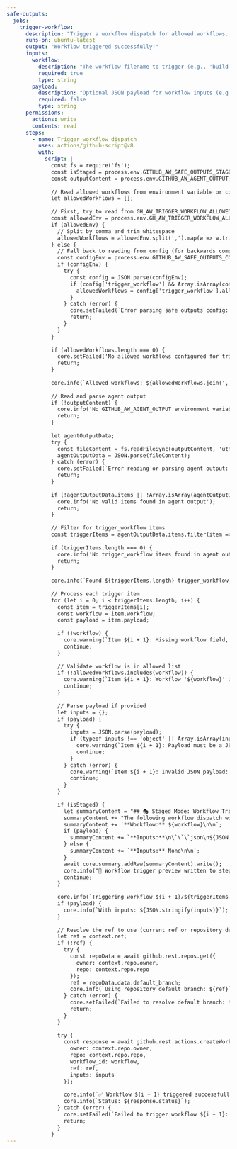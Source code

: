```yaml
---
safe-outputs:
  jobs:
    trigger-workflow:
      description: "Trigger a workflow dispatch for allowed workflows. Requires actions: write permission or a custom GitHub token."
      runs-on: ubuntu-latest
      output: "Workflow triggered successfully!"
      inputs:
        workflow:
          description: "The workflow filename to trigger (e.g., 'build.yml')"
          required: true
          type: string
        payload:
          description: "Optional JSON payload for workflow inputs (e.g., '{\"environment\":\"production\"}')"
          required: false
          type: string
      permissions:
        actions: write
        contents: read
      steps:
        - name: Trigger workflow dispatch
          uses: actions/github-script@v8
          with:
            script: |
              const fs = require('fs');
              const isStaged = process.env.GITHUB_AW_SAFE_OUTPUTS_STAGED === 'true';
              const outputContent = process.env.GITHUB_AW_AGENT_OUTPUT;
              
              // Read allowed workflows from environment variable or config
              let allowedWorkflows = [];
              
              // First, try to read from GH_AW_TRIGGER_WORKFLOW_ALLOWED environment variable
              const allowedEnv = process.env.GH_AW_TRIGGER_WORKFLOW_ALLOWED;
              if (allowedEnv) {
                // Split by comma and trim whitespace
                allowedWorkflows = allowedEnv.split(',').map(w => w.trim()).filter(Boolean);
              } else {
                // Fall back to reading from config (for backwards compatibility)
                const configEnv = process.env.GITHUB_AW_SAFE_OUTPUTS_CONFIG;
                if (configEnv) {
                  try {
                    const config = JSON.parse(configEnv);
                    if (config['trigger_workflow'] && Array.isArray(config['trigger_workflow'].allowed)) {
                      allowedWorkflows = config['trigger_workflow'].allowed;
                    }
                  } catch (error) {
                    core.setFailed(`Error parsing safe outputs config: ${error instanceof Error ? error.message : String(error)}`);
                    return;
                  }
                }
              }
              
              if (allowedWorkflows.length === 0) {
                core.setFailed('No allowed workflows configured for trigger-workflow. Please set GH_AW_TRIGGER_WORKFLOW_ALLOWED environment variable with comma-separated workflow filenames.');
                return;
              }
              
              core.info(`Allowed workflows: ${allowedWorkflows.join(', ')}`);
              
              // Read and parse agent output
              if (!outputContent) {
                core.info('No GITHUB_AW_AGENT_OUTPUT environment variable found');
                return;
              }
              
              let agentOutputData;
              try {
                const fileContent = fs.readFileSync(outputContent, 'utf8');
                agentOutputData = JSON.parse(fileContent);
              } catch (error) {
                core.setFailed(`Error reading or parsing agent output: ${error instanceof Error ? error.message : String(error)}`);
                return;
              }
              
              if (!agentOutputData.items || !Array.isArray(agentOutputData.items)) {
                core.info('No valid items found in agent output');
                return;
              }
              
              // Filter for trigger_workflow items
              const triggerItems = agentOutputData.items.filter(item => item.type === 'trigger_workflow');
              
              if (triggerItems.length === 0) {
                core.info('No trigger_workflow items found in agent output');
                return;
              }
              
              core.info(`Found ${triggerItems.length} trigger_workflow item(s)`);
              
              // Process each trigger item
              for (let i = 0; i < triggerItems.length; i++) {
                const item = triggerItems[i];
                const workflow = item.workflow;
                const payload = item.payload;
                
                if (!workflow) {
                  core.warning(`Item ${i + 1}: Missing workflow field, skipping`);
                  continue;
                }
                
                // Validate workflow is in allowed list
                if (!allowedWorkflows.includes(workflow)) {
                  core.warning(`Item ${i + 1}: Workflow '${workflow}' is not in allowed list. Allowed workflows: ${allowedWorkflows.join(', ')}`);
                  continue;
                }
                
                // Parse payload if provided
                let inputs = {};
                if (payload) {
                  try {
                    inputs = JSON.parse(payload);
                    if (typeof inputs !== 'object' || Array.isArray(inputs)) {
                      core.warning(`Item ${i + 1}: Payload must be a JSON object, got ${typeof inputs}`);
                      continue;
                    }
                  } catch (error) {
                    core.warning(`Item ${i + 1}: Invalid JSON payload: ${error instanceof Error ? error.message : String(error)}`);
                    continue;
                  }
                }
                
                if (isStaged) {
                  let summaryContent = "## 🎭 Staged Mode: Workflow Trigger Preview\n\n";
                  summaryContent += "The following workflow dispatch would be triggered if staged mode was disabled:\n\n";
                  summaryContent += `**Workflow:** ${workflow}\n\n`;
                  if (payload) {
                    summaryContent += `**Inputs:**\n\`\`\`json\n${JSON.stringify(inputs, null, 2)}\n\`\`\`\n\n`;
                  } else {
                    summaryContent += `**Inputs:** None\n\n`;
                  }
                  await core.summary.addRaw(summaryContent).write();
                  core.info("📝 Workflow trigger preview written to step summary");
                  continue;
                }
                
                core.info(`Triggering workflow ${i + 1}/${triggerItems.length}: ${workflow}`);
                if (payload) {
                  core.info(`With inputs: ${JSON.stringify(inputs)}`);
                }
                
                // Resolve the ref to use (current ref or repository default branch)
                let ref = context.ref;
                if (!ref) {
                  try {
                    const repoData = await github.rest.repos.get({
                      owner: context.repo.owner,
                      repo: context.repo.repo
                    });
                    ref = repoData.data.default_branch;
                    core.info(`Using repository default branch: ${ref}`);
                  } catch (error) {
                    core.setFailed(`Failed to resolve default branch: ${error instanceof Error ? error.message : String(error)}`);
                    return;
                  }
                }
                
                try {
                  const response = await github.rest.actions.createWorkflowDispatch({
                    owner: context.repo.owner,
                    repo: context.repo.repo,
                    workflow_id: workflow,
                    ref: ref,
                    inputs: inputs
                  });
                  
                  core.info(`✅ Workflow ${i + 1} triggered successfully`);
                  core.info(`Status: ${response.status}`);
                } catch (error) {
                  core.setFailed(`Failed to trigger workflow ${i + 1}: ${error instanceof Error ? error.message : String(error)}`);
                  return;
                }
              }
---
```

<!--
## Trigger Workflow Integration

This shared configuration provides a custom safe-job for triggering workflow dispatches on allowed workflows.

### Safe Job: trigger-workflow

The `trigger-workflow` safe-job allows agentic workflows to trigger workflow dispatches on specified workflows using the GitHub REST API.

**Agent Output Format:**

The agent should output JSON with items of type `trigger_workflow`:

```json
{
  "items": [
    {
      "type": "trigger_workflow",
      "workflow": "build.yml",
      "payload": "{\"environment\":\"production\",\"version\":\"1.0.0\"}"
    }
  ]
}
```

**Required Configuration:**

You must configure allowed workflows in your workflow's `safe-outputs` configuration:

```yaml
safe-outputs:
  trigger-workflow:
    allowed:
      - "build.yml"
      - "deploy.yml"
      - "test.yml"
```

**Fields:**

- `workflow`: The workflow filename to trigger (must be in the allowed list)
- `payload`: Optional JSON string containing workflow inputs

**Permissions:**

This safe-job requires `actions: write` permission to trigger workflow dispatches. The default `GITHUB_TOKEN` should have sufficient permissions in most cases.

**Example Usage in Workflow:**

```markdown
---
on:
  issues:
    types: [opened]
permissions:
  contents: read
  issues: read
engine: claude
imports:
  - shared/trigger-workflow.md
safe-outputs:
  trigger-workflow:
    allowed:
      - "build.yml"
      - "deploy.yml"
---

# Issue-Triggered Build

When a new issue is created, analyze it and trigger the appropriate workflow.

If the issue mentions "deploy", trigger the deploy.yml workflow.
If the issue mentions "build", trigger the build.yml workflow.

Use the trigger_workflow safe output to trigger the appropriate workflow.
```

**Validation:**

The safe-job validates:
- Workflow filename is in the allowed list
- Payload is valid JSON (if provided)
- Payload is an object, not an array or primitive

**Staged Mode Support:**

This safe-job fully supports staged mode. When `staged: true` is set in the workflow's safe-outputs configuration, workflow triggers will be previewed in the step summary instead of being dispatched.

**Security Considerations:**

- Only workflows explicitly listed in the `allowed` configuration can be triggered
- The `ref` parameter defaults to the current workflow's ref or `main`
- Payload validation ensures only valid JSON objects are passed
- Failed triggers will fail the entire safe-job with an error message
-->
